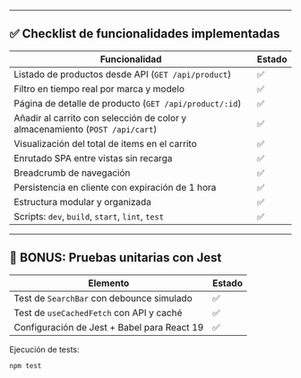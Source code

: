 
---

## ✅ Checklist de funcionalidades implementadas

| Funcionalidad                                    | Estado     |
|--------------------------------------------------|------------|
| Listado de productos desde API (`GET /api/product`) | ✅ |
| Filtro en tiempo real por marca y modelo         | ✅ |
| Página de detalle de producto (`GET /api/product/:id`) | ✅ |
| Añadir al carrito con selección de color y almacenamiento (`POST /api/cart`) | ✅ |
| Visualización del total de items en el carrito   | ✅ |
| Enrutado SPA entre vistas sin recarga            | ✅ |
| Breadcrumb de navegación                         | ✅ |
| Persistencia en cliente con expiración de 1 hora | ✅ |
| Estructura modular y organizada                  | ✅ |
| Scripts: `dev`, `build`, `start`, `lint`, `test` | ✅ |

---

## 🧪 BONUS: Pruebas unitarias con Jest

| Elemento                       | Estado     |
|--------------------------------|------------|
| Test de `SearchBar` con debounce simulado | ✅ |
| Test de `useCachedFetch` con API y caché | ✅ |
| Configuración de Jest + Babel para React 19 | ✅ |

Ejecución de tests:

```bash
npm test

